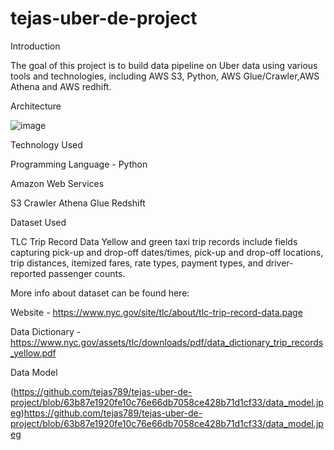 # tejas-uber-de-project
Introduction

The goal of this project is to build data pipeline on Uber data using various tools and technologies, including AWS S3, Python, AWS Glue/Crawler,AWS Athena and AWS redhift.

Architecture

![image](https://github.com/tejas789/tejas-uber-de-project/assets/62348507/6882b95c-03e6-49b8-9272-32e8e79a1801)

Technology Used

Programming Language - Python

Amazon Web Services

S3
Crawler
Athena
Glue
Redshift


Dataset Used

TLC Trip Record Data Yellow and green taxi trip records include fields capturing pick-up and drop-off dates/times, pick-up and drop-off locations, trip distances, itemized fares, rate types, payment types, and driver-reported passenger counts.

More info about dataset can be found here:

Website - https://www.nyc.gov/site/tlc/about/tlc-trip-record-data.page

Data Dictionary - https://www.nyc.gov/assets/tlc/downloads/pdf/data_dictionary_trip_records_yellow.pdf

Data Model

(https://github.com/tejas789/tejas-uber-de-project/blob/63b87e1920fe10c76e66db7058ce428b71d1cf33/data_model.jpeg)https://github.com/tejas789/tejas-uber-de-project/blob/63b87e1920fe10c76e66db7058ce428b71d1cf33/data_model.jpeg


